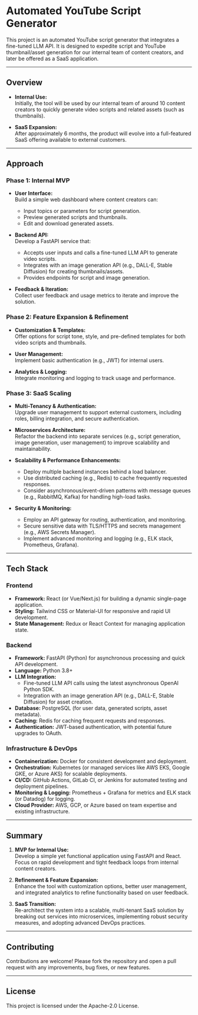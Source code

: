 # Automated YouTube Script Generator

This project is an automated YouTube script generator that integrates a fine-tuned LLM API. It is designed to expedite script and YouTube thumbnail/asset generation for our internal team of content creators, and later be offered as a SaaS application.

---

## Overview

- **Internal Use:**  
  Initially, the tool will be used by our internal team of around 10 content creators to quickly generate video scripts and related assets (such as thumbnails).

- **SaaS Expansion:**  
  After approximately 6 months, the product will evolve into a full-featured SaaS offering available to external customers.

---

## Approach

### Phase 1: Internal MVP

- **User Interface:**  
  Build a simple web dashboard where content creators can:
  - Input topics or parameters for script generation.
  - Preview generated scripts and thumbnails.
  - Edit and download generated assets.

- **Backend API:**  
  Develop a FastAPI service that:
  - Accepts user inputs and calls a fine-tuned LLM API to generate video scripts.
  - Integrates with an image generation API (e.g., DALL-E, Stable Diffusion) for creating thumbnails/assets.
  - Provides endpoints for script and image generation.

- **Feedback & Iteration:**  
  Collect user feedback and usage metrics to iterate and improve the solution.

### Phase 2: Feature Expansion & Refinement

- **Customization & Templates:**  
  Offer options for script tone, style, and pre-defined templates for both video scripts and thumbnails.

- **User Management:**  
  Implement basic authentication (e.g., JWT) for internal users.

- **Analytics & Logging:**  
  Integrate monitoring and logging to track usage and performance.

### Phase 3: SaaS Scaling

- **Multi-Tenancy & Authentication:**  
  Upgrade user management to support external customers, including roles, billing integration, and secure authentication.

- **Microservices Architecture:**  
  Refactor the backend into separate services (e.g., script generation, image generation, user management) to improve scalability and maintainability.

- **Scalability & Performance Enhancements:**  
  - Deploy multiple backend instances behind a load balancer.
  - Use distributed caching (e.g., Redis) to cache frequently requested responses.
  - Consider asynchronous/event-driven patterns with message queues (e.g., RabbitMQ, Kafka) for handling high-load tasks.

- **Security & Monitoring:**  
  - Employ an API gateway for routing, authentication, and monitoring.
  - Secure sensitive data with TLS/HTTPS and secrets management (e.g., AWS Secrets Manager).
  - Implement advanced monitoring and logging (e.g., ELK stack, Prometheus, Grafana).

---

## Tech Stack

### Frontend
- **Framework:** React (or Vue/Next.js) for building a dynamic single-page application.
- **Styling:** Tailwind CSS or Material-UI for responsive and rapid UI development.
- **State Management:** Redux or React Context for managing application state.

### Backend
- **Framework:** FastAPI (Python) for asynchronous processing and quick API development.
- **Language:** Python 3.8+
- **LLM Integration:**  
  - Fine-tuned LLM API calls using the latest asynchronous OpenAI Python SDK.
  - Integration with an image generation API (e.g., DALL-E, Stable Diffusion) for asset creation.
- **Database:** PostgreSQL (for user data, generated scripts, asset metadata).
- **Caching:** Redis for caching frequent requests and responses.
- **Authentication:** JWT-based authentication, with potential future upgrades to OAuth.

### Infrastructure & DevOps
- **Containerization:** Docker for consistent development and deployment.
- **Orchestration:** Kubernetes (or managed services like AWS EKS, Google GKE, or Azure AKS) for scalable deployments.
- **CI/CD:** GitHub Actions, GitLab CI, or Jenkins for automated testing and deployment pipelines.
- **Monitoring & Logging:** Prometheus + Grafana for metrics and ELK stack (or Datadog) for logging.
- **Cloud Provider:** AWS, GCP, or Azure based on team expertise and existing infrastructure.

---

## Summary

1. **MVP for Internal Use:**  
   Develop a simple yet functional application using FastAPI and React. Focus on rapid development and tight feedback loops from internal content creators.

2. **Refinement & Feature Expansion:**  
   Enhance the tool with customization options, better user management, and integrated analytics to refine functionality based on user feedback.

3. **SaaS Transition:**  
   Re-architect the system into a scalable, multi-tenant SaaS solution by breaking out services into microservices, implementing robust security measures, and adopting advanced DevOps practices.

---

## Contributing

Contributions are welcome! Please fork the repository and open a pull request with any improvements, bug fixes, or new features.

---

## License

This project is licensed under the Apache-2.0 License.